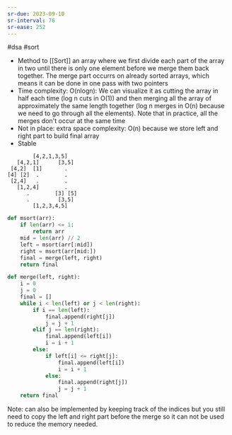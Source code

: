 ```yaml
---
sr-due: 2023-09-10
sr-interval: 76
sr-ease: 252
---
```


#dsa #sort

- Method to [[Sort]] an array where we first divide each part of the array
  in two until there is only one element before we merge them back together.
  The merge part occurrs on already sorted arrays, which means it can be done in one pass with two pointers
- Time complexity: O(nlogn): We can visualize it as cutting the array in half each time (log n cuts in O(1))
  and then merging all the array of approximately the same length together
  (log n merges in O(n) because we need to go through all the elements).
  Note that in practice, all the merges don't occur at the same time
- Not in place: extra space complexity: O(n) because we store left and right part to build final array
- Stable

```
        [4,2,1,3,5]
   [4,2,1]      [3,5]
 [4,2]  [1]       .
[4] [2]  .        .
 [2,4]   .        .
   [1,2,4]        .
      .        [3] [5]
      .         [3,5]
        [1,2,3,4,5]
```

```python
def msort(arr):
    if len(arr) <= 1:
        return arr
    mid = len(arr) // 2
    left = msort(arr[:mid])
    right = msort(arr[mid:])
    final = merge(left, right)
    return final

def merge(left, right):
    i = 0
    j = 0
    final = []
    while i < len(left) or j < len(right):
        if i == len(left):
            final.append(right[j])
            j = j + 1
        elif j == len(right):
            final.append(left[i])
            i = i + 1
        else:
            if left[i] <= right[j]:
                final.append(left[i])
                i = i + 1
            else:
                final.append(right[j])
                j = j + 1
    return final
```

Note: can also be implemented by keeping track of the indices but you still need to
copy the left and right part before the merge so it can not be used to reduce the memory
needed.
